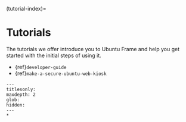 (tutorial-index)=

# Tutorials

The tutorials we offer introduce you to Ubuntu Frame and help you get started with the initial steps of using it.

- {ref}`developer-guide`
- {ref}`make-a-secure-ubuntu-web-kiosk`

```{toctree}
---
titlesonly:
maxdepth: 2
glob:
hidden:
---
*
```
